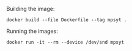 Building the image:

```
docker build --file Dockerfile --tag mpsyt .
```

Running the images:

```
docker run -it --rm --device /dev/snd mpsyt
```
